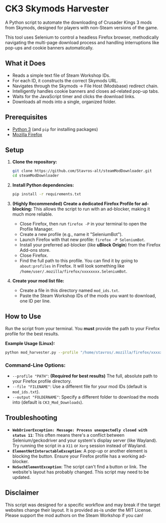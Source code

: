 # CK3 Skymods Harvester

A Python script to automate the downloading of Crusader Kings 3 mods from Skymods, designed for players with non-Steam versions of the game.

This tool uses Selenium to control a headless Firefox browser, methodically navigating the multi-page download process and handling interruptions like pop-ups and cookie banners automatically.

## What it Does
- Reads a simple text file of Steam Workshop IDs.
- For each ID, it constructs the correct Skymods URL.
- Navigates through the Skymods -> File Host (Modsbase) redirect chain.
- Intelligently handles cookie banners and closes ad-related pop-up tabs.
- Waits for the JavaScript timer and clicks the download links.
- Downloads all mods into a single, organized folder.

## Prerequisites
- [Python 3](https://www.python.org/) (and `pip` for installing packages)
- [Mozilla Firefox](https://www.mozilla.org/en-US/firefox/new/)

## Setup

1.  **Clone the repository:**
    ```bash
    git clone https://github.com/Stavros-alt/steamModDownloader.git
    cd steamModDownloader
    ```

2.  **Install Python dependencies:**
    ```bash
    pip install -r requirements.txt
    ```

3.  **(Highly Recommended) Create a dedicated Firefox Profile for ad-blocking:**
    This allows the script to run with an ad-blocker, making it much more reliable.
    -   Close Firefox, then run `firefox -P` in your terminal to open the Profile Manager.
    -   Create a new profile (e.g., name it "SeleniumBot").
    -   Launch Firefox with that new profile: `firefox -P SeleniumBot`.
    -   Install your preferred ad-blocker (like **uBlock Origin**) from the Firefox Add-ons store.
    -   Close Firefox.
    -   Find the full path to this profile. You can find it by going to `about:profiles` in Firefox. It will look something like `/home/user/.mozilla/firefox/xxxxxxxx.SeleniumBot`.

4.  **Create your mod list file:**
    -   Create a file in this directory named `mod_ids.txt`.
    -   Paste the Steam Workshop IDs of the mods you want to download, one ID per line.

## How to Use

Run the script from your terminal. You **must** provide the path to your Firefox profile for the best results.

**Example Usage (Linux):**
```bash
python mod_harvester.py --profile "/home/stavros/.mozilla/firefox/xxxxxxxx.SeleniumBot"
```

### Command-Line Options:

-   `--profile "PATH"`: **(Required for best results)** The full, absolute path to your Firefox profile directory.
-   `--file "FILENAME"`: Use a different file for your mod IDs (default is `mod_ids.txt`).
-   `--output "FOLDERNAME"`: Specify a different folder to download the mods into (default is `CK3_Mod_Downloads`).

## Troubleshooting

- **`WebDriverException: Message: Process unexpectedly closed with status 11`**: This often means there's a conflict between Selenium/geckodriver and your system's display server (like Wayland). Try running the script in a `X11` or `Xorg` session instead of Wayland.
- **`ElementNotInteractableException`**: A pop-up or another element is blocking the button. Ensure your Firefox profile has a working ad-blocker.
- **`NoSuchElementException`**: The script can't find a button or link. The website's layout has probably changed. This script may need to be updated.

## Disclaimer
This script was designed for a specific workflow and may break if the target websites change their layout. It is provided as-is under the MIT License. Please support the mod authors on the Steam Workshop if you can!